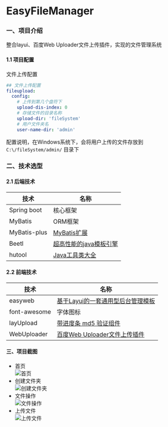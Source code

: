 # EasyFileManager

### 一、项目介绍
整合layui、百度Web Uploader文件上传插件，实现的文件管理系统

#### 1.1 项目配置
文件上传配置
```yaml
## 文件上传配置
fileupload:
  config:
    # 上传到第几个盘符下
    upload-dis-index: 0
    # 存储文件的目录名称
    upload-dir: 'fileSystem'
    # 用户文件夹名
    user-name-dir: 'admin'
```
配置说明，在Windows系统下，会将用户上传的文件存放到 ```C:\/fileSystem/admin/``` 目录下


### 二、技术选型

#### 2.1 后端技术

| 技术                       | 名称                                                         |
| -------------------------- | ------------------------------------------------------------ |
| Spring boot                | 核心框架                                                     |
| MyBatis                    | ORM框架                                                      |
| MyBatis-plus               | [MyBatis扩展](https://mp.baomidou.com/)                      |
| Beetl                      | [超高性能的java模板引擎](http://ibeetl.com/guide/#/beetl/)   |
| hutool                     | [Java工具类大全](https://hutool.cn/docs/#/)                  |

#### 2.2 前端技术

| 技术                    | 名称                                                         |
| ----------------------- | ------------------------------------------------------------ |
| easyweb                 | [基于Layui的一套通用型后台管理模板](https://easyweb.vip/)    |
| font-awesome            | 字体图标                                                     |
| layUpload               | [带进度条 md5 验证组件](https://fly.layui.com/extend/layUploader/)  |
| WebUploader             | [百度Web Uploader文件上传插件](http://fex.baidu.com/webuploader/) |


#### 三、项目截图

- 首页  
  ![首页](./doc/img/图1.png)
- 创建文件夹  
  ![创建文件夹](./doc/img/图2.png)
- 文件操作  
  ![文件操作](./doc/img/图3.png)
- 上传文件  
  ![上传文件](./doc/img/图4.png)

